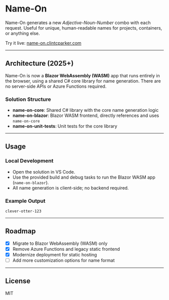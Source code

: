# Name-On

Name-On generates a new _Adjective-Noun-Number_ combo with each request. Useful for unique, human-readable names for projects, containers, or anything else.

Try it live: [name-on.clintcparker.com](https://name-on.clintcparker.com)

---

## Architecture (2025+)

Name-On is now a **Blazor WebAssembly (WASM)** app that runs entirely in the browser, using a shared C# core library for name generation. There are no server-side APIs or Azure Functions required.

### Solution Structure

- **name-on-core**: Shared C# library with the core name generation logic
- **name-on-blazor**: Blazor WASM frontend, directly references and uses `name-on-core`
- **name-on-unit-tests**: Unit tests for the core library

---

## Usage

### Local Development

- Open the solution in VS Code.
- Use the provided build and debug tasks to run the Blazor WASM app (`name-on-blazor`).
- All name generation is client-side; no backend required.

### Example Output

```
clever-otter-123
```

---

## Roadmap
- [x] Migrate to Blazor WebAssembly (WASM) only
- [x] Remove Azure Functions and legacy static frontend
- [x] Modernize deployment for static hosting
- [ ] Add more customization options for name format

---

## License
MIT
